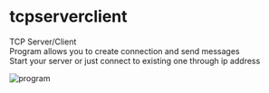# tcpserverclient
TCP Server/Client <br />
Program allows you to create connection and send messages<br />
Start your server or just connect to existing one through ip address

![program](https://user-images.githubusercontent.com/99392267/209637819-5c0ea219-d06f-4a0d-9b03-3cc7d7878103.PNG)
